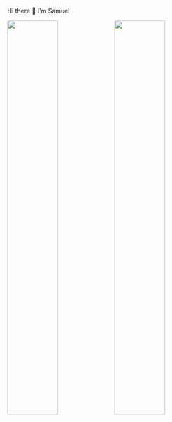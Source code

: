 Hi there 👋 I'm Samuel
  <!--
**SamuelWoszak/SamuelWoszak** is a ✨ _special_ ✨ repository because its `README.md` (this file) appears on your GitHub profile.

Here are some ideas to get you started:

- 🔭 I’m currently working on ...
- 🌱 I’m currently learning ...
- 👯 I’m looking to collaborate on ...
- 🤔 I’m looking for help with ...
- 💬 Ask me about ...
- 📫 How to reach me: ...
- 😄 Pronouns: ...
- ⚡ Fun fact: ...
-->

<img align="left" width="48%" src="https://github-readme-stats.vercel.app/api?username=SamuelWoszak&show_icons=true&theme=radical" />
<img align="left" width="48%" src="https://github-readme-stats.vercel.app/api/top-langs/?username=SamuelWoszak&show_icons=true&theme=radical"/>



